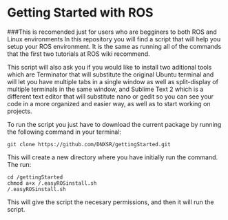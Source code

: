 # Getting Started with ROS
###This is recomended just for users who are begginers to both ROS and Linux environments
In this repository you will find a script that will help you setup your ROS environment. It is the same as running all of the commands that the first two tutorials at ROS wiki recommend.

This script will also ask you if you would like to install two aditional tools which are Terminator that will substitute the original Ubuntu terminal and will let you have multiple tabs in a single window as well as split-display of multiple terminals in the same window, and Sublime Text 2 which is a different text editor that will substitute nano or gedit so you can see your code in a more organized and easier way, as well as to start working on projects.

To run the script you just have to download the current package by running the following command in your terminal:

```
git clone https://github.com/DNXSR/gettingStarted.git
```

This will create a new directory where you have initially run the command. The run:
```
cd /gettingStarted
chmod a+x /.easyROSinstall.sh
/.easyROSinstall.sh
```
This will give the script the necesary permissions, and then it will run the script.
